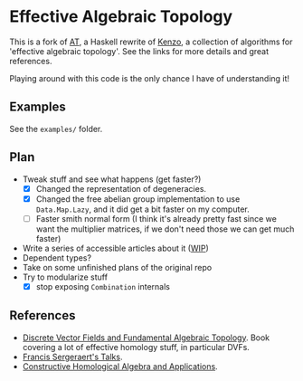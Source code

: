 Effective Algebraic Topology
==
This is a fork of [AT](https://github.com/mvr/at), a Haskell rewrite of
[Kenzo](https://www-fourier.ujf-grenoble.fr/~sergerar/Kenzo/), a
collection of algorithms for 'effective algebraic topology'.
See the links for more details and great references.

Playing around with this code is the only chance I have of
understanding it!

Examples
--------
See the `examples/` folder.

Plan
----

- Tweak stuff and see what happens (get faster?)
  - [X] Changed the representation of degeneracies.
  - [X] Changed the free abelian group implementation to use `Data.Map.Lazy`, and it did get a bit faster on my computer.
  - [ ] Faster smith normal form (I think it's already pretty fast since we want the multiplier matrices, if we don't need those we can get much faster)
- Write a series of accessible articles about it ([WIP](https://trebor-huang.github.io/forest/hmlg-001K.xml))
- Dependent types?
- Take on some unfinished plans of the original repo
- Try to modularize stuff
  - [X] stop exposing `Combination` internals

References
----------

- [Discrete Vector Fields and Fundamental Algebraic Topology](https://www-fourier.ujf-grenoble.fr/~sergerar/Papers/Vector-Fields.pdf). Book covering a lot of effective homology stuff, in particular DVFs.
- [Francis Sergeraert's Talks](https://www-fourier.univ-grenoble-alpes.fr/~sergerar/Talks/).
- [Constructive Homological Algebra and Applications](https://arxiv.org/abs/1208.3816).
